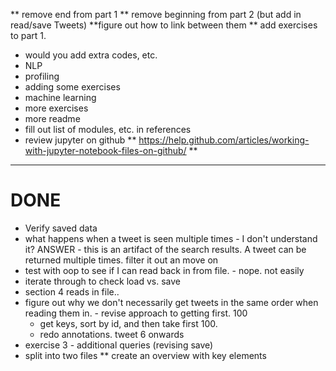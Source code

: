 
** remove end from part 1
** remove beginning from part 2 (but add in read/save Tweets)
**figure out how to link between them
** add exercises to part 1.

* would you add extra codes, etc. 
* NLP
* profiling
* adding some exercises
* machine learning 
* more exercises
* more readme
* fill out list of modules, etc. in references
* review jupyter on github
** https://help.github.com/articles/working-with-jupyter-notebook-files-on-github/ 
**


---
# DONE
* Verify saved data
* what happens when a tweet is seen multiple times - I don't
  understand it?  ANSWER - this is an artifact of the search results. A tweet can be returned multiple times. filter it out an move on
* test with oop to see if I can read back in from file. - nope. not easily
* iterate through to check load vs. save
* section 4 reads in file..
* figure out why we don't necessarily get tweets in the same order when reading them in.  - revise approach to getting first. 100
  - get keys, sort by id, and then take first 100.
  * redo annotations. tweet 6 onwards
* exercise 3 - additional queries (revising save)
* split into two files
** create an overview with key elements